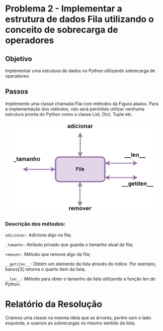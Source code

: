 # Problema 2 - Implementar a estrutura de dados Fila utilizando o conceito de sobrecarga de operadores

## Objetivo 

Implementar uma estrutura de dados no Python utilizando sobrecarga de operadores

## Passos

Implemente uma classe chamada Fila com métodos da Figura abaixo. Para a implementação dos métodos, não será permitido utilizar nenhuma estrutura pronta do Python como a classe List, Dict, Tuple etc. 

<p align="center">
  <img src="https://github.com/matheusdutra0207/Trabalho-3-ling-prog-Estrutura-de-dados/blob/master/imagens/Fila.png" width="450" title="prog 1 e 2">
</p>

### Descrição dos métodos:

  ```adicionar:``` Adiciona algo na fila;
  
  ```_tamanho:``` Atributo privado que guarda o tamanho atual da fila;
  
  ```remover:``` Método que remove algo da fila;
  
  ```__getiten__:``` Obtém um elemento da lista através do índice. Por exemplo, banco[3] retorna o quarto item da lista;
  
  ```__len__:```  Método para obter o tamanho da lista utilizando a função len do Python. 

# Relatório da Resolução

Criamos uma classe na mesma ideia que as árvores, porém sem o lado esquerda, e usamos as sobrecargas no mesmo sentido da lista.
